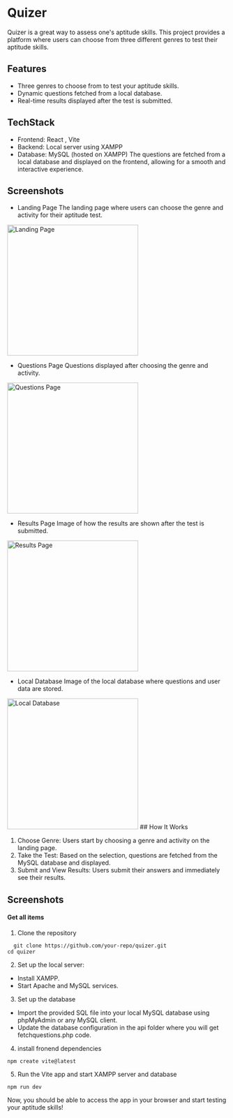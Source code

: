 
# Quizer 

Quizer is a great way to assess one's aptitude skills. This project provides a platform where users can choose from three different genres to test their aptitude skills.


## Features

 - Three genres to choose from to test your aptitude skills.
 - Dynamic questions fetched from a local database.
 - Real-time results displayed after the test is submitted.


## TechStack
- Frontend: React , Vite
- Backend: Local server using XAMPP
- Database: MySQL (hosted on XAMPP)
The questions are fetched from a local database and displayed on the frontend, allowing for a smooth and interactive experience.
## Screenshots

- Landing Page
The landing page where users can choose the genre and activity for their aptitude test.

<img src="https://github.com/user-attachments/assets/9eea7e9d-5001-4110-a354-3fbd8faaf0f4" alt="Landing Page" width="300"/>

- Questions Page
Questions displayed after choosing the genre and activity.

<img src="https://github.com/user-attachments/assets/59b7456d-027e-4722-bdb0-be56a574b4fd" alt="Questions Page" width="300"/>

- Results Page
Image of how the results are shown after the test is submitted.

<img src="https://github.com/user-attachments/assets/16f27a18-d922-4a3d-8699-3a4a89ba891f" alt="Results Page" width="300"/>

- Local Database
Image of the local database where questions and user data are stored.

<img src="https://github.com/user-attachments/assets/9c55ad30-2bfd-4769-b008-551c04f7929b" alt="Local Database" width="300"/>
## How It Works

1. Choose Genre: Users start by choosing a genre and activity on the landing page.
2. Take the Test: Based on the selection, questions are fetched from the MySQL database and displayed.
3. Submit and View Results: Users submit their answers and immediately see their results.
## Screenshots

#### Get all items
1. Clone the repository
```http
  git clone https://github.com/your-repo/quizer.git
cd quizer
```

2. Set up the local server:

- Install XAMPP.
- Start Apache and MySQL services.

3. Set up the database
- Import the provided SQL file into your local MySQL database using phpMyAdmin or any MySQL client.
- Update the database configuration in the api folder where you will get fetchquestions.php code.

4. install fronend dependencies
```
npm create vite@latest
```

5. Run the Vite app and start XAMPP server and database
```
npm run dev
```
Now, you should be able to access the app in your browser and start testing your aptitude skills!


